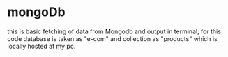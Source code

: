 # mongoDb

this is basic fetching of data from Mongodb and output in terminal, for this code database is taken as "e-com" and collection as "products" which is locally hosted at my pc.
